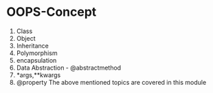 # OOPS-Concept
1. Class
2. Object
3. Inheritance
4. Polymorphism
5. encapsulation
6. Data Abstraction - @abstractmethod
7. *args,**kwargs
8. @property
The above mentioned topics are covered in this module
